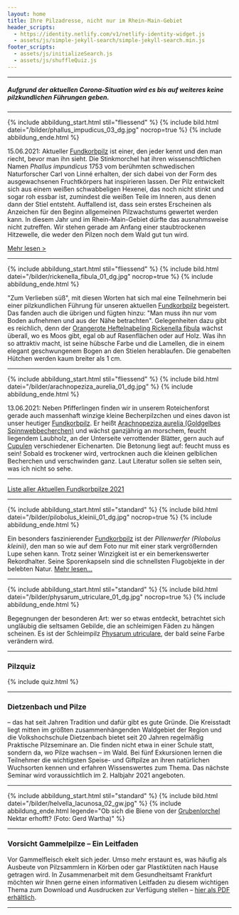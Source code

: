 ```yaml
---
layout: home
title: Ihre Pilzadresse, nicht nur im Rhein-Main-Gebiet
header_scripts:
  - https://identity.netlify.com/v1/netlify-identity-widget.js
  - assets/js/simple-jekyll-search/simple-jekyll-search.min.js
footer_scripts:
  - assets/js/initializeSearch.js
  - assets/js/shuffleQuiz.js
---
```

- - -

##### Aufgrund der aktuellen Corona-Situation wird es bis auf weiteres keine pilzkundlichen Führungen geben.

- - -

{% include abbildung_start.html stil="fliessend" %}
{% include bild.html datei="/bilder/phallus_impudicus_03_dg.jpg" nocrop=true %}
{% include abbildung_ende.html %}

15.06.2021:  Aktueller [Fundkorbpilz](AA "Glossar-") ist einer, den jeder kennt und den man riecht, bevor man ihn sieht. Die Stinkmorchel hat ihren wissenschftlichen Namen *Phallus impundicus* 1753 vom berühmten schwedischen Naturforscher Carl von Linné erhalten, der sich dabei von der Form des ausgewachsenen Fruchtkörpers hat inspirieren lassen. Der Pilz entwickelt sich aus einem weißen schwabbeligen Hexenei, das noch nicht stinkt und sogar roh essbar ist, zumindest die weißen Teile im Inneren, aus denen dann der Stiel entsteht. Auffallend ist, dass sein erstes Erscheinen als Anzeichen für den Beginn allgemeinen Pilzwachstums gewertet werden kann. In diesem Jahr und im Rhein-Main-Gebiet dürfte das ausnahmsweise nicht zutreffen. Wir stehen gerade am Anfang einer staubtrockenen Hitzewelle, die weder den Pilzen noch dem Wald gut tun wird.

[Mehr lesen >](/pilze/phallus-impudicus-stinkmorchel)

<div style="clear:  both"></div>

- - -

{% include abbildung_start.html stil="fliessend" %}
{% include bild.html datei="/bilder/rickenella_fibula_01_dg.jpg" nocrop=true %}
{% include abbildung_ende.html %}

"Zum Verlieben süß", mit diesen Worten hat sich mal eine Teilnehmerin bei einer pilzkundlichen Führung für unseren aktuellen [Fundkorbpilz](AA "Glossar-") begeistert. Das fanden auch die übrigen und fügten hinzu: "Man muss ihn nur vom Boden aufnehmen und aus der Nähe betrachten". Gelegenheiten dazu gibt es reichlich, denn der [Orangerote Heftelnabeling Rickenella fibula](https://fundkorb.de/pilze/rickenella-fibula) wächst überall, wo es Moos gibt, egal ob auf Rasenflächen oder auf Holz. Was ihn so attraktiv macht, ist seine hübsche Farbe und die Lamellen, die in einem elegant geschwungenem Bogen an den Stielen herablaufen. Die genabelten Hütchen werden kaum breiter als 1 cm.

<div style="clear:  both"></div>

- - -

{% include abbildung_start.html stil="fliessend" %}
{% include bild.html datei="/bilder/arachnopeziza_aurelia_01_dg.jpg" %}
{% include abbildung_ende.html %}

13.06.2021: Neben Pfifferlingen finden wir in unserem Roteichenforst gerade auch massenhaft winzige kleine Becherpilzchen und eines davon ist unser heutiger [Fundkorbpilz](AA "Glossar-"). Er heißt [Arachnopeziza aurelia (Goldgelbes Spinnwebbecherchen)](/pilze/arachnopeziza-aurelia-goldgelbes-spinnwebbecherchen) und wächst ganzjährig an morschem, feucht liegendem Laubholz, an der Unterseite verrottender Blätter, gern auch auf [Cupulen](Cupulen "Glossar") verschiedener Eichenarten. Die Betonung liegt auf: feucht muss es sein! Sobald es trockener wird, vertrocknen auch die kleinen gelblichen Becherchen und verschwinden ganz. Laut Literatur sollen sie selten sein, was ich nicht so sehe.

<div style="clear:  both"></div>

- - -

[Liste aller Aktuellen Fundkorbpilze 2021](/artikel/liste-aller-aktuellen-fundkorbpilze-2021.html)

- - -

{% include abbildung_start.html stil="standard" %}
{% include bild.html datei="/bilder/pilobolus_kleinii_01_dg.jpg" nocrop=true %}
{% include abbildung_ende.html %}

Ein besonders faszinierender [Fundkorbpilz](AA "Glossar-") ist der *Pillenwerfer (Pilobolus kleinii)*, den man so wie auf dem Foto nur mit einer stark vergrößernden Lupe sehen kann. Trotz seiner Winzigkeit ist er ein bemerkenswerter Rekordhalter. Seine Sporenkapseln sind die schnellsten Flugobjekte in der belebten Natur. [Mehr lesen...](/pilze/pilobolus-kleinii-pillenwerfer)

- - -

{% include abbildung_start.html stil="standard" %}
{% include bild.html datei="/bilder/physarum_utriculare_01_dg.jpg" nocrop=true %}
{% include abbildung_ende.html %}

Begegnungen der besonderen Art: wer so etwas entdeckt, betrachtet sich ungläubig die seltsamen Gebilde, die an schleimigen Fäden zu hängen scheinen. Es ist der Schleimpilz [Physarum utriculare](/pilze/physarum-utriculare-fadenfruchtschleimpilz), der bald seine Farbe verändern wird.

- - -

### Pilzquiz

{% include quiz.html %}

- - -

### Dietzenbach und Pilze

– das hat seit Jahren Tradition und dafür gibt es gute Gründe. Die Kreisstadt liegt mitten im größten zusammenhängenden Waldgebiet der Region und die Volkshochschule Dietzenbach bietet seit 20 Jahren regelmäßig Praktische Pilzseminare an. Die finden nicht etwa in einer Schule statt, sondern da, wo Pilze wachsen – im Wald. Bei fünf Exkursionen lernen die Teilnehmer die wichtigsten Speise- und Giftpilze an ihren natürlichen Wuchsorten kennen und erfahren Wissenswertes zum Thema. Das nächste Seminar wird voraussichtlich im 2. Halbjahr 2021 angeboten.

- - -

{% include abbildung_start.html stil="standard" %}
{% include bild.html datei="/bilder/helvella_lacunosa_02_gw.jpg" %}
{% include abbildung_ende.html legende="Ob sich die Biene von der <a href='/pilze/helvella-lacunosa-grubenlorchel'>Grubenlorchel</a> Nektar erhofft?  (Foto: Gerd Wartha)" %}

- - -

### Vorsicht Gammelpilze – Ein Leitfaden

Vor Gammelfleisch ekelt sich jeder. Umso mehr erstaunt es, was häufig als Ausbeute von Pilzsammlern in Körben oder gar Plastiktüten nach Hause getragen wird. In Zusammenarbeit mit dem Gesundheitsamt Frankfurt möchten wir Ihnen gerne einen informativen Leitfaden zu diesem wichtigen Thema zum Download und Ausdrucken zur Verfügung stellen – [hier als PDF erhältlich](/assets/docs/Fundkorb.de-Gammelpilze.pdf).

- - -